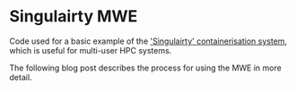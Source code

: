 # Singulairty MWE

Code used for a basic example of the ['Singulairty' containerisation system](https://journals.plos.org/plosone/article?id=10.1371/journal.pone.0177459), which is useful for multi-user HPC systems.

The following blog post describes the process for using the MWE in more detail.
